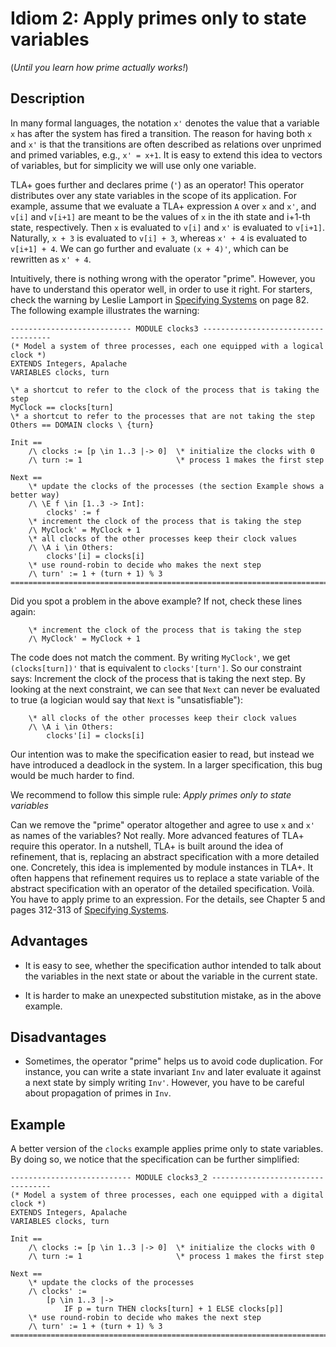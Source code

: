 # Idiom 2: Apply primes only to state variables

(_Until you learn how prime actually works!_)

## Description

In many formal languages, the notation `x'` denotes the value that a variable
`x` has after the system has fired a transition. The reason for having both `x`
and `x'` is that the transitions are often described as relations over unprimed
and primed variables, e.g., `x' = x+1`. It is easy to extend this idea to
vectors of variables, but for simplicity we will use only one variable.

TLA+ goes further and declares prime (`'`) as an operator! This operator distributes over
any state variables in the scope of its application. For example, assume that we
evaluate a TLA+ expression `A` over `x` and `x'`, and `v[i]` and `v[i+1]` are
meant to be the values of `x` in the ith state and i+1-th state, respectively.
Then `x` is evaluated to `v[i]` and `x'` is evaluated to `v[i+1]`.  Naturally,
`x + 3` is evaluated to `v[i] + 3`, whereas `x' + 4` is evaluated to `v[i+1] +
4`. We can go further and evaluate `(x + 4)'`, which can be rewritten as `x' +
4`.

Intuitively, there is nothing wrong with the operator "prime". However, you
have to understand this operator well, in order to use it right. For starters, check
the warning by Leslie Lamport in [Specifying Systems] on page 82. The following
example illustrates the warning:

```tla
--------------------------- MODULE clocks3 ------------------------------------
(* Model a system of three processes, each one equipped with a logical clock *)
EXTENDS Integers, Apalache
VARIABLES clocks, turn

\* a shortcut to refer to the clock of the process that is taking the step
MyClock == clocks[turn]
\* a shortcut to refer to the processes that are not taking the step
Others == DOMAIN clocks \ {turn}

Init ==
    /\ clocks := [p \in 1..3 |-> 0]  \* initialize the clocks with 0
    /\ turn := 1                     \* process 1 makes the first step

Next ==
    \* update the clocks of the processes (the section Example shows a better way)
    /\ \E f \in [1..3 -> Int]:
        clocks' := f
    \* increment the clock of the process that is taking the step
    /\ MyClock' = MyClock + 1
    \* all clocks of the other processes keep their clock values
    /\ \A i \in Others:
        clocks'[i] = clocks[i]
    \* use round-robin to decide who makes the next step
    /\ turn' := 1 + (turn + 1) % 3
===============================================================================
```

Did you spot a problem in the above example? If not, check these lines again:

```tla
    \* increment the clock of the process that is taking the step
    /\ MyClock' = MyClock + 1
```

The code does not match the comment. By writing `MyClock'`, we get
`(clocks[turn])'` that is equivalent to `clocks'[turn']`. So our constraint
says: Increment the clock of the process that is taking the next step.  By
looking at the next constraint, we can see that `Next` can never be evaluated
to true (a logician would say that `Next` is "unsatisfiable"):

```tla
    \* all clocks of the other processes keep their clock values
    /\ \A i \in Others:
        clocks'[i] = clocks[i]
```

Our intention was to make the specification easier to read, but instead we have
introduced a deadlock in the system. In a larger specification, this bug would be
much harder to find.

We recommend to follow this simple rule: _Apply primes only to state variables_

Can we remove the "prime" operator altogether and agree to use `x` and `x'` as
names of the variables? Not really. More advanced features of TLA+ require this
operator.  In a nutshell, TLA+ is built around the idea of refinement, that is,
replacing an abstract specification with a more detailed one. Concretely, this
idea is implemented by module instances in TLA+. It often happens that
refinement requires us to replace a state variable of the abstract
specification with an operator of the detailed specification.  Voilà. You have
to apply prime to an expression. For the details,
see Chapter 5 and pages 312-313 of [Specifying Systems].

## Advantages

 - It is easy to see, whether the specification author intended to talk about
   the variables in the next state or about the variable in the current state.

 - It is harder to make an unexpected substitution mistake, as in the above
   example.

## Disadvantages

 - Sometimes, the operator "prime" helps us to avoid code duplication.
   For instance, you can write a state invariant `Inv` and later evaluate it
   against a next state by simply writing `Inv'`. However, you have to be
   careful about propagation of primes in `Inv`.

## Example

A better version of the `clocks` example applies prime only to state variables.
By doing so, we notice that the specification can be further simplified:

```tla
--------------------------- MODULE clocks3_2 ----------------------------------
(* Model a system of three processes, each one equipped with a digital clock *)
EXTENDS Integers, Apalache
VARIABLES clocks, turn

Init ==
    /\ clocks := [p \in 1..3 |-> 0]  \* initialize the clocks with 0
    /\ turn := 1                     \* process 1 makes the first step

Next ==
    \* update the clocks of the processes
    /\ clocks' :=
        [p \in 1..3 |->
            IF p = turn THEN clocks[turn] + 1 ELSE clocks[p]]
    \* use round-robin to decide who makes the next step
    /\ turn' := 1 + (turn + 1) % 3
===============================================================================
```



[Specifying Systems]: http://lamport.azurewebsites.net/tla/book.html
